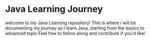 # Java Learning Journey

welcome to my Java Learning repository! This is where i will be documenting my journey as I learn Java, starting from the basics to advanced topic.Feel free to follow along and contribute if you'd like!